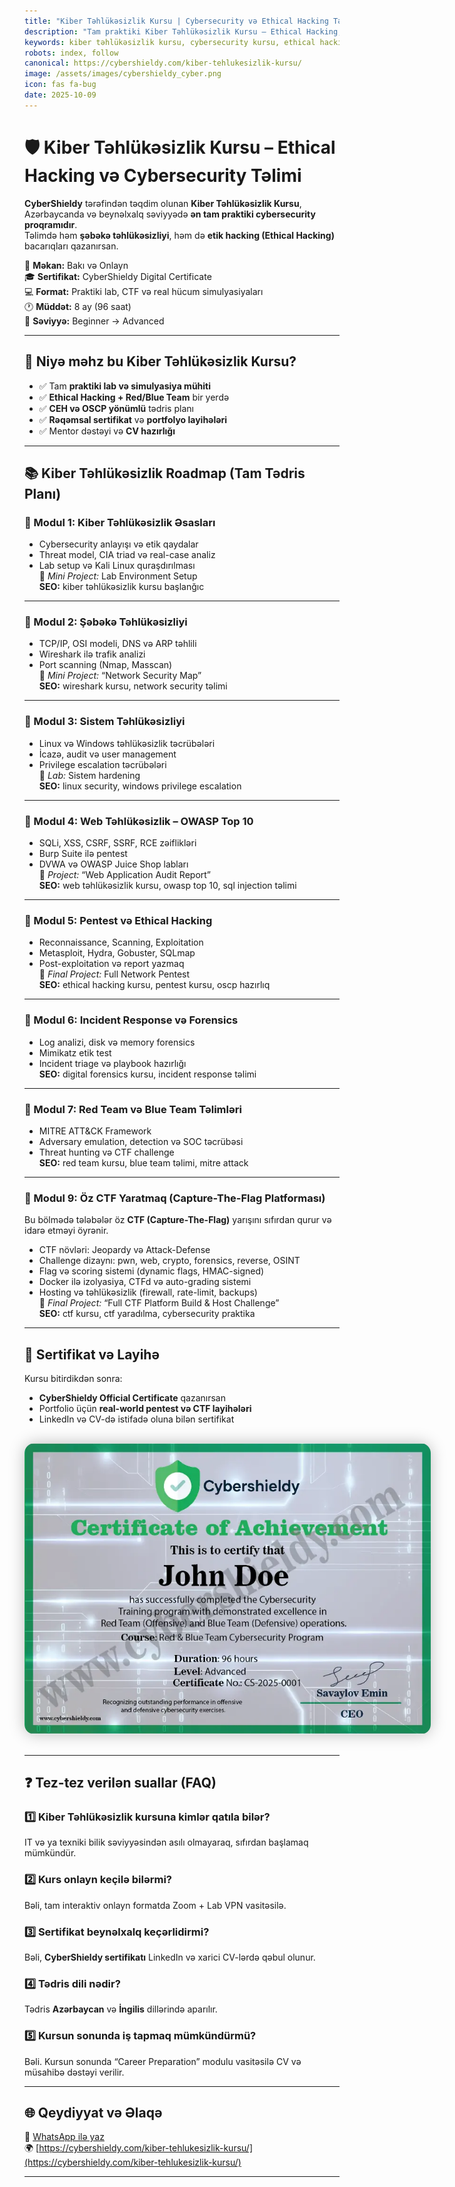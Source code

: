 ```yaml
---
title: "Kiber Təhlükəsizlik Kursu | Cybersecurity və Ethical Hacking Təlimi | Bakı və Online"
description: "Tam praktiki Kiber Təhlükəsizlik Kursu – Ethical Hacking, CEH və OSCP hazırlığı. Bakı və onlayn formatda Red Team, Blue Team və real CTF lab təlimləri. Sertifikatlı təlim — CyberShieldy."
keywords: kiber təhlükəsizlik kursu, cybersecurity kursu, ethical hacking kursu, oscp hazırlıq, pentest kursu, hacker kursu, kiber təhlükəsizlik təlimi, cybersecurity bakı, red team kursu, blue team kursu, ceh kursu
robots: index, follow
canonical: https://cybershieldy.com/kiber-tehlukesizlik-kursu/
image: /assets/images/cybershieldy_cyber.png
icon: fas fa-bug
date: 2025-10-09
---
```


# 🛡️ Kiber Təhlükəsizlik Kursu – Ethical Hacking və Cybersecurity Təlimi

**CyberShieldy** tərəfindən təqdim olunan **Kiber Təhlükəsizlik Kursu**, Azərbaycanda və beynəlxalq səviyyədə **ən tam praktiki cybersecurity proqramıdır**.  
Təlimdə həm **şəbəkə təhlükəsizliyi**, həm də **etik hacking (Ethical Hacking)** bacarıqları qazanırsan.

📍 **Məkan:** Bakı və Onlayn  
🎓 **Sertifikat:** CyberShieldy Digital Certificate  
💻 **Format:** Praktiki lab, CTF və real hücum simulyasiyaları  
🕐 **Müddət:** 8 ay (96 saat)  
🧠 **Səviyyə:** Beginner → Advanced

---

## 🚀 Niyə məhz bu Kiber Təhlükəsizlik Kursu?

- ✅ Tam **praktiki lab və simulyasiya mühiti**  
- ✅ **Ethical Hacking + Red/Blue Team** bir yerdə  
- ✅ **CEH və OSCP yönümlü** tədris planı  
- ✅ **Rəqəmsal sertifikat** və **portfolyo layihələri**  
- ✅ Mentor dəstəyi və **CV hazırlığı**

---

## 📚 Kiber Təhlükəsizlik Roadmap (Tam Tədris Planı)

### 🔹 Modul 1: Kiber Təhlükəsizlik Əsasları
- Cybersecurity anlayışı və etik qaydalar  
- Threat model, CIA triad və real-case analiz  
- Lab setup və Kali Linux quraşdırılması  
🧩 *Mini Project:* Lab Environment Setup  
**SEO:** kiber təhlükəsizlik kursu başlanğıc

---

### 🔹 Modul 2: Şəbəkə Təhlükəsizliyi
- TCP/IP, OSI modeli, DNS və ARP təhlili  
- Wireshark ilə trafik analizi  
- Port scanning (Nmap, Masscan)  
🧩 *Mini Project:* “Network Security Map”  
**SEO:** wireshark kursu, network security təlimi

---

### 🔹 Modul 3: Sistem Təhlükəsizliyi
- Linux və Windows təhlükəsizlik təcrübələri  
- İcazə, audit və user management  
- Privilege escalation təcrübələri  
🧩 *Lab:* Sistem hardening  
**SEO:** linux security, windows privilege escalation

---

### 🔹 Modul 4: Web Təhlükəsizlik – OWASP Top 10
- SQLi, XSS, CSRF, SSRF, RCE zəiflikləri  
- Burp Suite ilə pentest  
- DVWA və OWASP Juice Shop labları  
🧩 *Project:* “Web Application Audit Report”  
**SEO:** web təhlükəsizlik kursu, owasp top 10, sql injection təlimi

---

### 🔹 Modul 5: Pentest və Ethical Hacking
- Reconnaissance, Scanning, Exploitation  
- Metasploit, Hydra, Gobuster, SQLmap  
- Post-exploitation və report yazmaq  
🧩 *Final Project:* Full Network Pentest  
**SEO:** ethical hacking kursu, pentest kursu, oscp hazırlıq

---

### 🔹 Modul 6: Incident Response və Forensics
- Log analizi, disk və memory forensics  
- Mimikatz etik test  
- Incident triage və playbook hazırlığı  
**SEO:** digital forensics kursu, incident response təlimi

---

### 🔹 Modul 7: Red Team və Blue Team Təlimləri
- MITRE ATT&CK Framework  
- Adversary emulation, detection və SOC təcrübəsi  
- Threat hunting və CTF challenge  
**SEO:** red team kursu, blue team təlimi, mitre attack

---

### 🔹 Modul 9: Öz CTF Yaratmaq (Capture-The-Flag Platforması)
Bu bölmədə tələbələr öz **CTF (Capture-The-Flag)** yarışını sıfırdan qurur və idarə etməyi öyrənir.

- CTF növləri: Jeopardy və Attack-Defense  
- Challenge dizaynı: pwn, web, crypto, forensics, reverse, OSINT  
- Flag və scoring sistemi (dynamic flags, HMAC-signed)  
- Docker ilə izolyasiya, CTFd və auto-grading sistemi  
- Hosting və təhlükəsizlik (firewall, rate-limit, backups)  
🧩 *Final Project:* “Full CTF Platform Build & Host Challenge”  
**SEO:** ctf kursu, ctf yaradılma, cybersecurity praktika

---

## 🧾 Sertifikat və Layihə

Kursu bitirdikdən sonra:
- **CyberShieldy Official Certificate** qazanırsan  
- Portfolio üçün **real-world pentest və CTF layihələri**  
- LinkedIn və CV-də istifadə oluna bilən sertifikat

<div style="text-align:center; margin:30px 0;">
  <img src="/assets/images/cybershieldy_cyber.webp" alt="Kiber Təhlükəsizlik Sertifikatı - CyberShieldy" style="max-width:650px; border-radius:16px; box-shadow:0 0 25px rgba(0,0,0,0.25);">
</div>

---

## ❓ Tez-tez verilən suallar (FAQ)

### 1️⃣ Kiber Təhlükəsizlik kursuna kimlər qatıla bilər?
IT və ya texniki bilik səviyyəsindən asılı olmayaraq, sıfırdan başlamaq mümkündür.

### 2️⃣ Kurs onlayn keçilə bilərmi?
Bəli, tam interaktiv onlayn formatda Zoom + Lab VPN vasitəsilə.

### 3️⃣ Sertifikat beynəlxalq keçərlidirmi?
Bəli, **CyberShieldy sertifikatı** LinkedIn və xarici CV-lərdə qəbul olunur.

### 4️⃣ Tədris dili nədir?
Tədris **Azərbaycan** və **İngilis** dillərində aparılır.

### 5️⃣ Kursun sonunda iş tapmaq mümkündürmü?
Bəli. Kursun sonunda “Career Preparation” modulu vasitəsilə CV və müsahibə dəstəyi verilir.

---

## 🌐 Qeydiyyat və Əlaqə

📲 [WhatsApp ilə yaz](https://wa.me/994555182523?text=Kiber+Təhlükəsizlik+kursuna+yazılmaq+istəyirəm)  
🌍 [https://cybershieldy.com/kiber-tehlukesizlik-kursu/](https://cybershieldy.com/kiber-tehlukesizlik-kursu/)  


---

<script type="application/ld+json">
{
  "@context": "https://schema.org",
  "@type": "Course",
  "name": "Kiber Təhlükəsizlik Kursu | Cybersecurity və Ethical Hacking Təlimi",
  "description": "Tam praktiki Kiber Təhlükəsizlik kursu – Ethical Hacking, CEH, OSCP hazırlığı. Bakı və onlayn formatda Red Team və Blue Team təlimləri ilə sertifikatlı tədris.",
  "provider": {
    "@type": "Organization",
    "name": "CyberShieldy",
    "url": "https://cybershieldy.com"
  },
  "hasCourseInstance": {
    "@type": "CourseInstance",
    "courseMode": "Online və Bakı",
    "instructor": {
      "@type": "Person",
      "name": "CyberShieldy Instructor"
    },
    "location": {
      "@type": "Place",
      "name": "Bakı, Azərbaycan"
    },
    "startDate": "2025-10-09"
  }
}
</script>
